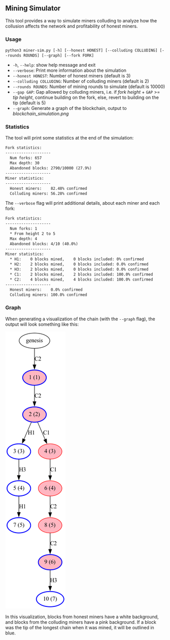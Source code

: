 ## Mining Simulator

This tool provides a way to simulate miners colluding to analyze how the
collusion affects the network and profitability of honest miners.

### Usage

```
python3 miner-sim.py [-h] [--honest HONEST] [--colluding COLLUDING] [--rounds ROUNDS] [--graph] [--fork FORK]
```

- `-h`, `--help`: show help message and exit
- `--verbose`: Print more information about the simulation
- `--honest HONEST`: Number of honest miners (default is 3)
- `--colluding COLLUDING`: Number of colluding miners (default is 2)
- `--rounds ROUNDS`: Number of mining rounds to simulate (default is 10000)
- `--gap GAP`: Gap allowed by colluding miners, i.e. if _fork height_ + `GAP` >=
  _tip height_, continue building on the fork, else, revert to building on the
  tip (default is 5)
- `--graph`: Generate a graph of the blockchain, output to
  _blockchain_simulation.png_

### Statistics

The tool will print some statistics at the end of the simulation:

```
Fork statistics:
--------------------
  Num forks: 657
  Max depth: 30
  Abandoned blocks: 2790/10000 (27.9%)
--------------------
Miner statistics:
--------------------
  Honest miners:    82.48% confirmed
  Colluding miners: 56.28% confirmed
```

The `--verbose` flag will print additional details, about each miner and each fork:

```
Fork statistics:
--------------------
  Num forks: 1
  * From height 2 to 5
  Max depth: 4
  Abandoned blocks: 4/10 (40.0%)
--------------------
Miner statistics:
  * H1:    0 blocks mined,    0 blocks included: 0% confirmed
  * H2:    2 blocks mined,    0 blocks included: 0.0% confirmed
  * H3:    2 blocks mined,    0 blocks included: 0.0% confirmed
  * C1:    2 blocks mined,    2 blocks included: 100.0% confirmed
  * C2:    4 blocks mined,    4 blocks included: 100.0% confirmed
--------------------
  Honest miners:    0.0% confirmed
  Colluding miners: 100.0% confirmed
```

### Graph

When generating a visualization of the chain (with the `--graph` flag), the
output will look something like this:

![Example visualization](example.png)

In this visualization, blocks from honest miners have a white background, and
blocks from the colluding miners have a pink background. If a block was the tip
of the longest chain when it was mined, it will be outlined in blue.
